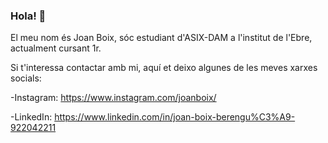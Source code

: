 ### Hola! 👋

El meu nom és Joan Boix, sóc estudiant d'ASIX-DAM a l'institut de l'Ebre, actualment cursant 1r. 

Si t'interessa contactar amb mi, aquí et deixo algunes de les meves xarxes socials:
  
  -Instagram: https://www.instagram.com/joanboix/
  
  -LinkedIn: https://www.linkedin.com/in/joan-boix-berengu%C3%A9-922042211
<!--
**joanboix/joanboix** is a ✨ _special_ ✨ repository because its `README.md` (this file) appears on your GitHub profile.

Here are some ideas to get you started:

- 🔭 I’m currently working on ...
- 🌱 I’m currently learning ...
- 👯 I’m looking to collaborate on ...
- 🤔 I’m looking for help with ...
- 💬 Ask me about ...
- 📫 How to reach me: ...
- 😄 Pronouns: ...
- ⚡ Fun fact: ...
-->
